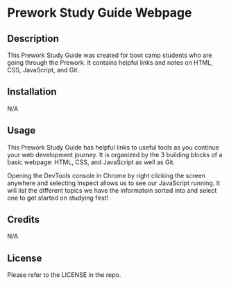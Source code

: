 # Prework Study Guide Webpage

## Description

This Prework Study Guide was created for boot camp students who are going through the Prework. It contains helpful links and notes on HTML, CSS, JavaScript, and Git.

## Installation

N/A

## Usage

This Prework Study Guide has helpful links to useful tools as you continue your web development journey. It is organized by the 3 building blocks of a basic webpage: HTML, CSS, and JavaScript as well as Git.

Opening the DevTools console in Chrome by right clicking the screen anywhere and selecting Inspect allows us to see our JavaScript running. It will list the different topics we have the informatoin sorted into and select one to get started on studying first! 

## Credits

N/A

## License

Please refer to the LICENSE in the repo.
